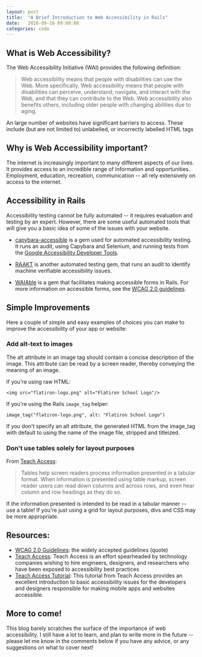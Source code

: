 ```yaml
---
layout: post
title:  "A Brief Introduction to Web Accessibility in Rails"
date:   2016-09-16 09:00:00
categories: code
---
```


What is Web Accessibility?
--------------------------
The Web Accessibility Initiative (WAI) provides the following definition:

>Web accessibility means that people with disabilities can use the Web. More specifically, Web accessibility means that people with disabilities can perceive, understand, navigate, and interact with the Web, and that they can contribute to the Web. Web accessibility also benefits others, including older people with changing abilities due to aging.

An large number of websites have significant barriers to access. These include (but are not limited to) unlabelled, or incorrectly labelled HTML tags

Why is Web Accessibility important?
--------------------------

The internet is increasingly important to many different aspects of our lives. It provides access to an incredible range of information and opportunities. Employment, education, recreation, communication -- all rely extensively on access to the internet.

Accessibility in Rails
--------------------------

Accessibility testing cannot be fully automated -- it requires evaluation and testing by an expert. However, there are some useful automated tools that will give you a basic idea of some of the issues with your website.

- [capybara-accessible](https://rubygems.org/gems/capybara-accessible/versions/0.2.1) is a gem used for automated accessibility testing. It runs an audit, using Capybara and Selenium, and running tests from the [Google Accessibility Developer Tools](https://chrome.google.com/webstore/detail/accessibility-developer-t/fpkknkljclfencbdbgkenhalefipecmb?hl=en).

- [RAAKT](http://www.peterkrantz.com/raakt/wiki/) is another automated testing gem, that runs an audit to identify machine verifiable accessibility issues.

- [WAIAble]() is a gem that facilitates making accessible forms in Rails. For more information on accessible forms, see the [WCAG 2.0 guidelines]().

Simple Improvements
--------------------------

Here a couple of simple and easy examples of choices you can make to improve the accessibility of your app or website:

### Add alt-text to images

The alt attribute in an image tag should contain a concise description of the image. This attribute can be read by a screen reader, thereby conveying the meaning of an image.

If you're using raw HTML:


	<img src="flatiron-logo.png" alt="Flatiron School Logo"/>

If you're using the Rails <code>image_tag</code> helper:

	image_tag("flatiron-logo.png", alt: "Flatiron School Logo")

If you don't specify an alt attribute, the generated HTML from the image_tag with default to using the name of the image file, stripped and titleized.

### Don't use tables solely for layout purposes
From [Teach Access](https://teachaccess.github.io/tutorial/#/9):

>Tables help screen readers process information presented in a tabular format. When information is presented using table markup, screen reader users can read down columns and across rows, and even hear column and row headings as they do so.

If the information presented is intended to be read in a tabular manner -- use a table! If you're just using a grid for layout purposes, divs and CSS may be more appropriate.

Resources:
------
- [WCAG 2.0 Guidelines](): the widely accepted guidelines (quote)
- [Teach Access](http://teachaccess.org/): Teach Access is an effort spearheaded by technology companies wishing to hire engineers, designers, and researchers who have been exposed to accessibility best practices
- [Teach Access Tutorial](https://teachaccess.github.io/): This tutorial from Teach Access provides an excellent introduction to basic accessibility issues for the developers and designers responsible for making mobile apps and websites accessible.


More to come!
------

This blog barely scratches the surface of the importance of web accessibility. I still have a lot to learn, and plan to write more in the future -- please let me know in the comments below if you have any advice, or any suggestions on what to cover next!
